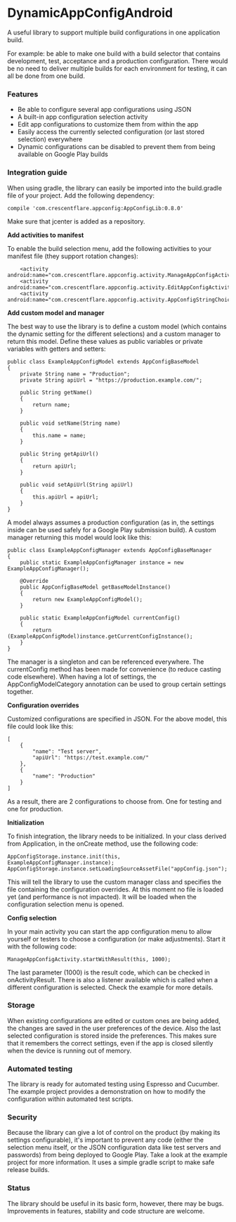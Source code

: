 # DynamicAppConfigAndroid
A useful library to support multiple build configurations in one application build.

For example: be able to make one build with a build selector that contains development, test, acceptance and a production configuration. There would be no need to deliver multiple builds for each environment for testing, it can all be done from one build.

### Features
- Be able to configure several app configurations using JSON
- A built-in app configuration selection activity
- Edit app configurations to customize them from within the app
- Easily access the currently selected configuration (or last stored selection) everywhere
- Dynamic configurations can be disabled to prevent them from being available on Google Play builds

### Integration guide
When using gradle, the library can easily be imported into the build.gradle file of your project. Add the following dependency:

    compile 'com.crescentflare.appconfig:AppConfigLib:0.8.0'

Make sure that jcenter is added as a repository.


**Add activities to manifest**

To enable the build selection menu, add the following activities to your manifest file (they support rotation changes):
        
        <activity android:name="com.crescentflare.appconfig.activity.ManageAppConfigActivity"/>
        <activity android:name="com.crescentflare.appconfig.activity.EditAppConfigActivity"/>
        <activity android:name="com.crescentflare.appconfig.activity.AppConfigStringChoiceActivity"/>
      
        
**Add custom model and manager**

The best way to use the library is to define a custom model (which contains the dynamic setting for the different selections) and a custom manager to return this model. Define these values as public variables or private variables with getters and setters:

    public class ExampleAppConfigModel extends AppConfigBaseModel
    {
        private String name = "Production";
        private String apiUrl = "https://production.example.com/";
    
        public String getName()
        {
            return name;
        }
    
        public void setName(String name)
        {
            this.name = name;
        }
    
        public String getApiUrl()
        {
            return apiUrl;
        }
    
        public void setApiUrl(String apiUrl)
        {
            this.apiUrl = apiUrl;
        }
    }

A model always assumes a production configuration (as in, the settings inside can be used safely for a Google Play submission build). A custom manager returning this model would look like this:

    public class ExampleAppConfigManager extends AppConfigBaseManager
    {
        public static ExampleAppConfigManager instance = new ExampleAppConfigManager();
    
        @Override
        public AppConfigBaseModel getBaseModelInstance()
        {
            return new ExampleAppConfigModel();
        }
    
        public static ExampleAppConfigModel currentConfig()
        {
            return (ExampleAppConfigModel)instance.getCurrentConfigInstance();
        }
    }

The manager is a singleton and can be referenced everywhere. The currentConfig method has been made for convenience (to reduce casting code elsewhere). When having a lot of settings, the AppConfigModelCategory annotation can be used to group certain settings together.


**Configuration overrides**

Customized configurations are specified in JSON. For the above model, this file could look like this:

    [
        {
            "name": "Test server",
            "apiUrl": "https://test.example.com/"
        },
        {
            "name": "Production"
        }
    ]
    
As a result, there are 2 configurations to choose from. One for testing and one for production.


**Initialization**

To finish integration, the library needs to be initialized. In your class derived from Application, in the onCreate method, use the following code:

    AppConfigStorage.instance.init(this, ExampleAppConfigManager.instance);
    AppConfigStorage.instance.setLoadingSourceAssetFile("appConfig.json");
    
This will tell the library to use the custom manager class and specifies the file containing the configuration overrides. At this moment no file is loaded yet (and performance is not impacted). It will be loaded when the configuration selection menu is opened.


**Config selection**

In your main activity you can start the app configuration menu to allow yourself or testers to choose a configuration (or make adjustments). Start it with the following code:

    ManageAppConfigActivity.startWithResult(this, 1000);
     
The last parameter (1000) is the result code, which can be checked in onActivityResult. There is also a listener available which is called when a different configuration is selected. Check the example for more details.

### Storage

When existing configurations are edited or custom ones are being added, the changes are saved in the user preferences of the device. Also the last selected configuration is stored inside the preferences. This makes sure that it remembers the correct settings, even if the app is closed silently when the device is running out of memory.

### Automated testing

The library is ready for automated testing using Espresso and Cucumber. The example project provides a demonstration on how to modify the configuration within automated test scripts. 

### Security

Because the library can give a lot of control on the product (by making its settings configurable), it's important to prevent any code (either the selection menu itself, or the JSON configuration data like test servers and passwords) from being deployed to Google Play. Take a look at the example project for more information. It uses a simple gradle script to make safe release builds.

### Status

The library should be useful in its basic form, however, there may be bugs. Improvements in features, stability and code structure are welcome.